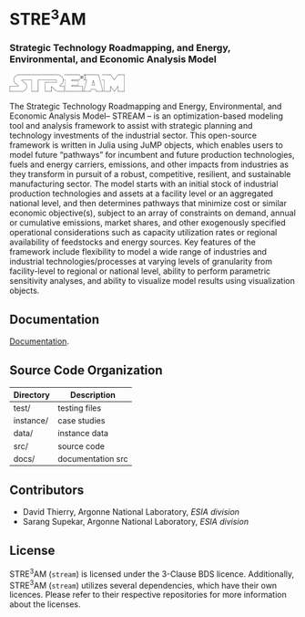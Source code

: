 # STRE<sup>3</sup>AM
### Strategic Technology Roadmapping, and Energy, Environmental, and Economic Analysis Model



<p class="aligncenter"> <img src="./docs/docs/img/2025_logo.png" width="40%" height="40%"
title="stre3am fr"> </p>

The Strategic Technology Roadmapping and Energy, Environmental, and Economic Analysis Model– STREAM – is an optimization-based modeling tool and analysis framework to assist with strategic planning and technology investments of the industrial sector. This open-source framework is written in Julia using JuMP objects, which enables users to model future “pathways” for incumbent and future production technologies, fuels and energy carriers, emissions, and other impacts from industries as they transform in pursuit of a robust, competitive, resilient, and sustainable manufacturing sector. The model starts with an initial stock of industrial production technologies and assets at a facility level or an aggregated national level, and then determines pathways that minimize cost or similar economic objective(s), subject to an array of constraints on demand, annual or cumulative emissions, market shares, and other exogenously specified operational considerations such as capacity utilization rates or regional availability of feedstocks and energy sources. Key features of the framework include flexibility to model a wide range of industries and industrial technologies/processes at varying levels of granularity from facility-level to regional or national level, ability to perform parametric sensitivity analyses, and ability to visualize model results using visualization objects.


## Documentation

[Documentation](https://dthierry.github.io/stre3am/).

## Source Code Organization

|  Directory | Description       |
|------------|-------------------|
| test/      | testing files     |
| instance/  | case studies      |
| data/      | instance data     |
| src/       | source code       |
| docs/      | documentation src |


## Contributors

- David Thierry, Argonne National Laboratory, *ESIA division*
- Sarang Supekar, Argonne National Laboratory, *ESIA division*

## License
 
STRE<sup>3</sup>AM (`stream`) is licensed under the 3-Clause BDS licence.
Additionally, STRE<sup>3</sup>AM (`stream`) utilizes several dependencies, which
have their own licences. Please refer to their respective repositories for more
information about the licenses. 

